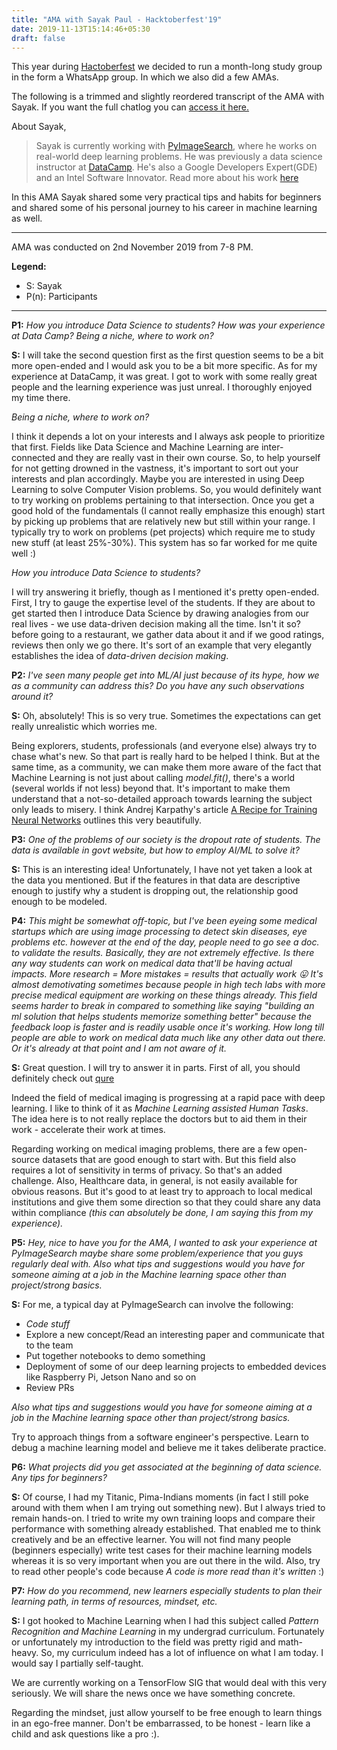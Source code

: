 ```yaml
---
title: "AMA with Sayak Paul - Hacktoberfest'19"
date: 2019-11-13T15:14:46+05:30
draft: false
---
```


This year during [Hactoberfest](https://hacktoberfest.digitalocean.com/) we decided to run a month-long study group in the form a WhatsApp group. In which we also did a few AMAs.

The following is a trimmed and slightly reordered transcript of the AMA with Sayak. If you want the full chatlog you can [access it here.](https://hacktoberfest.fossassam.tech/chatlog.txt)

About Sayak,

> Sayak is currently working with [PyImageSearch](https://www.pyimagesearch.com/), where he works on real-world deep learning problems. He was previously a data science instructor at [DataCamp](https://www.datacamp.com/). He's also a Google Developers Expert(GDE) and an Intel Software Innovator.
> Read more about his work [here](https://www.linkedin.com/in/sayak-paul/)


In this AMA Sayak shared some very practical tips and habits for beginners and shared some of his personal journey to his career in machine learning as well.

---
AMA was conducted on 2nd November 2019 from 7-8 PM.

**Legend:**

- S: Sayak
- P(n): Participants

---

**P1:** *How you introduce Data Science to students? How was your experience at Data Camp? Being a niche, where to work on?*

**S:** I will take the second question first as the first question seems to be a bit more open-ended and I would ask you to be a bit more specific. As for my experience at DataCamp, it was great.  I got to work with some really great people and the learning experience was just unreal. I thoroughly enjoyed my time there. 

*Being a niche, where to work on?*

I think it depends a lot on your interests and I always ask people to prioritize that first. Fields like Data Science and Machine Learning are inter-connected and they are really vast in their own course. So, to help yourself for not getting drowned in the vastness, it's important to sort out your interests and plan accordingly. Maybe you are interested in using Deep Learning to solve Computer Vision problems. So, you would definitely want to try working on problems pertaining to that intersection. Once you get a good hold of the fundamentals (I cannot really emphasize this enough) start by picking up problems that are relatively new but still within your range. I typically try to work on problems (pet projects) which require me to study new stuff (at least 25%-30%). This system has so far worked for me quite well :)

*How you introduce Data Science to students?*

I will try answering it briefly, though as I mentioned it's pretty open-ended. First, I try to gauge the expertise level of the students. If they are about to get started then I introduce Data Science by drawing analogies from our real lives - we use data-driven decision making all the time. Isn't it so? before going to a restaurant, we gather data about it and if we good ratings, reviews then only we go there. It's sort of an example that very elegantly establishes the idea of *data-driven decision making*.

**P2:** *I've seen many people get into ML/AI just because of its hype, how we as a community can address this? Do you have any such observations around it?*

**S:** Oh, absolutely! This is so very true. Sometimes the expectations can get really unrealistic which worries me. 

Being explorers, students, professionals (and everyone else) always try to chase what's new. So that part is really hard to be helped I think. But at the same time, as a community, we can make them more aware of the fact that Machine Learning is not just about calling *model.fit()*, there's a world (several worlds if not less) beyond that. It's important to make them understand that a not-so-detailed approach towards learning the subject only leads to misery. I think Andrej Karpathy's article [A Recipe for Training Neural Networks](http://karpathy.github.io/2019/04/25/recipe/) outlines this very beautifully.

**P3:** *One of the problems of our society is the dropout rate of students. The data is available in govt website, but how to employ AI/ML to solve it?*

**S:** This is an interesting idea! Unfortunately, I have not yet taken a look at the data you mentioned. But if the features in that data are descriptive enough to justify why a student is dropping out, the relationship good enough to be modeled.

**P4:** *This might be somewhat off-topic, but I've been eyeing some medical startups which are using image processing to detect skin diseases, eye problems etc. however at the end of the day, people need to go see a doc. to validate the results. Basically, they are not extremely effective. Is there any way students can work on medical data that'll be having actual impacts. More research = More mistakes = results that actually work 😛 It's almost demotivating sometimes because people in high tech labs with more precise medical equipment are working on these things already. This field seems harder to break in compared to something like saying "building an ml solution that helps students memorize something better" because the feedback loop is faster and is readily usable once it's working. How long till people are able to work on medical data much like any other data out there. Or it's already at that point and I am not aware of it.*

**S:** Great question. I will try to answer it in parts. First of all, you should definitely check out [qure](http://qure.ai/)

Indeed the field of medical imaging is progressing at a rapid pace with deep learning. I like to think of it as *Machine Learning assisted Human Tasks*. The idea here is to not really replace the doctors but to aid them in their work - accelerate their work at times. 

Regarding working on medical imaging problems, there are a few open-source datasets that are good enough to start with. But this field also requires a lot of sensitivity in terms of privacy. So that's an added challenge. Also, Healthcare data, in general, is not easily available for obvious reasons. But it's good to at least try to approach to local medical institutions and give them some direction so that they could share any data within compliance *(this can absolutely be done, I am saying this from my experience).*

**P5:** *Hey, nice to have you for the AMA, I wanted to ask your experience at PyImageSearch maybe share some problem/experience that you guys regularly deal with. Also what tips and suggestions would you have for someone aiming at a job in the Machine learning space other than project/strong basics.*

**S:** For me, a typical day at PyImageSearch can involve the following:

- *Code stuff*
- Explore a new concept/Read an interesting paper and communicate that to the team
- Put together notebooks to demo something
- Deployment of some of our deep learning projects to embedded devices like Raspberry Pi, Jetson Nano and so on
- Review PRs

*Also what tips and suggestions would you have for someone aiming at a job in the Machine learning space other than project/strong basics.*

Try to approach things from a software engineer's perspective. Learn to debug a machine learning model and believe me it takes deliberate practice.

**P6:** *What projects did you get associated at the beginning of data science. Any tips for beginners?*

**S:** Of course, I had my Titanic, Pima-Indians moments (in fact I still poke around with them when I am trying out something new). But I always tried to remain hands-on. I tried to write my own training loops and compare their performance with something already established. That enabled me to think creatively and be an effective learner. You will not find many people (beginners especially) write test cases for their machine learning models whereas it is so very important when you are out there in the wild. Also, try to read other people's code because *A code is more read than it's written* :)

**P7:** *How do you recommend, new learners especially students to plan their learning path, in terms of resources,  mindset, etc.*

**S:** I got hooked to Machine Learning when I had this subject called *Pattern Recognition and Machine Learning* in my undergrad curriculum. Fortunately or unfortunately my introduction to the field was pretty rigid and math-heavy. So, my curriculum indeed has a lot of influence on what I am today. I would say I partially self-taught.

We are currently working on a TensorFlow SIG that would deal with this very seriously. We will share the news once we have something concrete. 

Regarding the mindset, just allow yourself to be free enough to learn things in an ego-free manner. Don't be embarrassed, to be honest - learn like a child and ask questions like a pro :).

